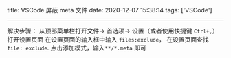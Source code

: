 title: VSCode 屏蔽 meta 文件
date: 2020-12-07 15:38:14
tags: ['VSCode']

---

解决步骤：
从顶部菜单栏打开文件-> 首选项-> 设置（或者使用快捷键 `Ctrl+,`） 打开设置页面
在设置页面的输入框中输入 `files:exclude`，
在设置页面查找 `file: exclude`.
点击添加模式，输入`**/*.meta` 即可
